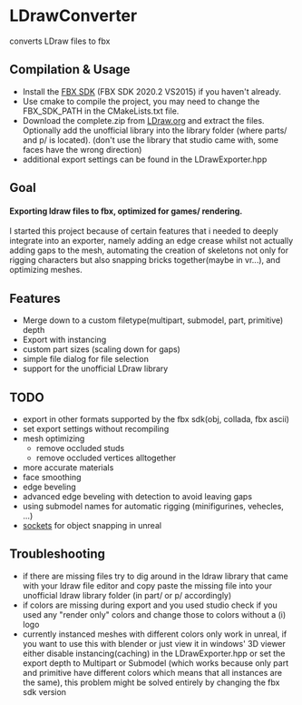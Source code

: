 # LDrawConverter
converts LDraw files to fbx


## Compilation & Usage
- Install the [FBX SDK](https://www.autodesk.com/developer-network/platform-technologies/fbx-sdk-2020-2) (FBX SDK 2020.2 VS2015) if you haven't already.
- Use cmake to compile the project, you may need to change the FBX_SDK_PATH in the CMakeLists.txt file.
- Download the complete.zip from [LDraw.org](https://www.ldraw.org/part-updates) and extract the files. Optionally add the unofficial library into the library folder (where parts/ and p/ is located).
(don't use the library that studio came with, some faces have the wrong direction)
- additional export settings can be found in the LDrawExporter.hpp

## Goal
#### Exporting ldraw files to fbx, optimized for games/ rendering.
I started this project because of certain features that i needed to deeply integrate into an exporter, namely adding an edge crease whilst not actually adding gaps to the mesh, automating the creation of skeletons not only for rigging characters but also snapping bricks together(maybe in vr...), and optimizing meshes.

## Features
- Merge down to a custom filetype(multipart, submodel, part, primitive) depth 
- Export with instancing
- custom part sizes (scaling down for gaps)
- simple file dialog for file selection
- support for the unofficial LDraw library

## TODO
- export in other formats supported by the fbx sdk(obj, collada, fbx ascii)
- set export settings without recompiling
- mesh optimizing
  - remove occluded studs
  - remove occluded vertices alltogether
- more accurate materials
- face smoothing
- edge beveling
- advanced edge beveling with detection to avoid leaving gaps
- using submodel names for automatic rigging (minifigurines, vehecles, ...)
- [sockets](https://docs.unrealengine.com/5.1/en-US/fbx-static-mesh-pipeline-in-unreal-engine/#sockets) for object snapping in unreal

## Troubleshooting
- if there are missing files try to dig around in the ldraw library that came with your ldraw file editor and copy paste the missing file into your unofficial ldraw library folder (in part/ or p/ accordingly)
- if colors are missing during export and you used studio check if you used any "render only" colors and change those to colors without a (i) logo
- currently instanced meshes with different colors only work in unreal, if you want to use this with blender or just view it in windows' 3D viewer either disable instancing(caching) in the LDrawExporter.hpp or set the export depth to Multipart or Submodel (which works because only part and primitive have different colors which means that all instances are the same), this problem might be solved entirely by changing the fbx sdk version
